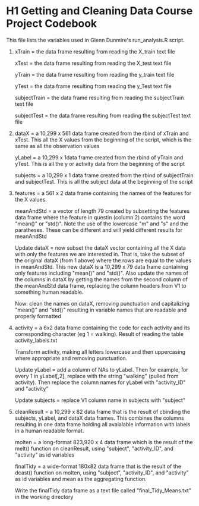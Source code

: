 # H1 Getting and Cleaning Data Course Project Codebook

This file lists the variables used in Glenn Dunmire's run_analysis.R script. 

1. xTrain = the data frame resulting from reading the X_train text file

   xTest = the data frame resulting from reading the X_test text file

   yTrain = the data frame resulting from reading the y_train text file

   yTest = the data frame resulting from reading the y_Test text file

   subjectTrain = the data frame resulting from reading the subjectTrain text file

   subjectTest = the data frame resulting from reading the subjectTest text file


2. dataX = a 10,299 x 561 data frame created from the rbind of xTrain and xTest. This all the X values from the beginning of the script, which is the same as all the observation values

   yLabel = a 10,299 x 1data frame created from the rbind of yTrain and yTest. This is all the y or activity data from the beginning of the script

   subjects = a 10,299 x 1 data frame created from the rbind of subjectTrain and subjectTest. This is all the subject data at the beginning of the script 

3. features = a 561 x 2 data frame containing the names of the features for the X values. 

   meanAndStd = a vector of length 79 created by subsetting the features data frame where the feature in questin (column 2) contains the word "mean()" or "std()". Note the use of the lowercase "m" and "s" and the paratheses. These can be different and will yield different results for meanAndStd

   Update dataX = now subset the dataX vector containing all the X data with only the features we are interested in. That is, take the subset of the original dataX (from 1 above) where the rows are equal to the values in meanAndStd. This new dataX is a 10,299 x 79 data frame containing only features including "mean()" and "std()". Also update the names of the columns in dataX by getting the names from the second column of the meanAndStd data frame, replacing the column headers from V1 to something human readable. 

   Now: clean the names on dataX, removing punctuation and capitalizing "mean()" and "std()" resulting in variable names that are readable and properly formatted

4. activity = a 6x2 data frame containing the code for each activity and its corresponding character (eg 1 = walking). Result of reading the table activity_labels.txt

   Transform activity, making all letters lowercase and then uppercasing where appropriate and removing punctuation. 

   Update yLabel = add a column of NAs to yLabel. Then for example, for every 1 in yLabel[,2], replace with the string "walking" (pulled from activity). Then replace the column names for yLabel with "activity_ID" and "activity"

   Update subjects = replace V1 column name in subjects with "subject"

5. cleanResult = a 10,299 x 82 data frame that is the result of cbinding the subjects, yLabel, and dataX data frames. This combines the columns resulting in one data frame holding all avaialable information with labels in a human readable format. 

   molten = a long-format 823,920 x 4 data frame which is the result of the melt() function on cleanResult, using "subject", "activity_ID", and "activity" as id variables

   finalTidy = a wide-format 180x82 data frame that is the result of the dcast() function on molten, using "subject", "activity_ID", and "activity" as id variables and mean as the aggregating function. 

   Write the finalTidy data frame as a text file called "final_Tidy_Means.txt" in the working directory  


